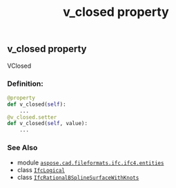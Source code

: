 ﻿---
title: v_closed property
second_title: Aspose.CAD for Python via .NET API References
description: 
type: docs
weight: 90
url: /aspose.cad.fileformats.ifc.ifc4.entities/ifcrationalbsplinesurfacewithknots/v_closed/
is_root: false
---

## v_closed property


VClosed
### Definition:
```python
@property
def v_closed(self):
    ...
@v_closed.setter
def v_closed(self, value):
    ...
```

### See Also
* module [`aspose.cad.fileformats.ifc.ifc4.entities`](../../)
* class [`IfcLogical`](/cad/python-net/aspose.cad.fileformats.ifc.ifc4.types/ifclogical)
* class [`IfcRationalBSplineSurfaceWithKnots`](/cad/python-net/aspose.cad.fileformats.ifc.ifc4.entities/ifcrationalbsplinesurfacewithknots)
